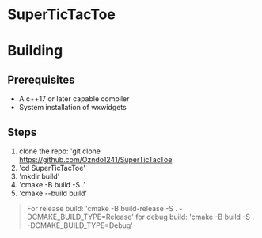 # SuperTicTacToe

# Building
  ## Prerequisites
  - A c++17 or later capable compiler
  - System installation of wxwidgets

  ## Steps
  1) clone the repo: 'git clone https://github.com/Ozndo1241/SuperTicTacToe'
  2) 'cd SuperTicTacToe'
  3) 'mkdir build'
  4) 'cmake -B build -S .'
  5) 'cmake --build build'

  > For release build: 'cmake -B build-release -S . -DCMAKE_BUILD_TYPE=Release'
  > for debug build: 'cmake -B build -S . -DCMAKE_BUILD_TYPE=Debug'
 
